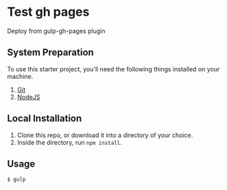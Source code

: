 # Test gh pages
Deploy from gulp-gh-pages plugin

## System Preparation

To use this starter project, you'll need the following things installed on your machine.

1. [Git](https://git-scm.com/downloads)
2. [NodeJS](http://nodejs.org)

## Local Installation

1. Clone this repo, or download it into a directory of your choice.
2. Inside the directory, run `npm install`.

## Usage

```shell
$ gulp
```
